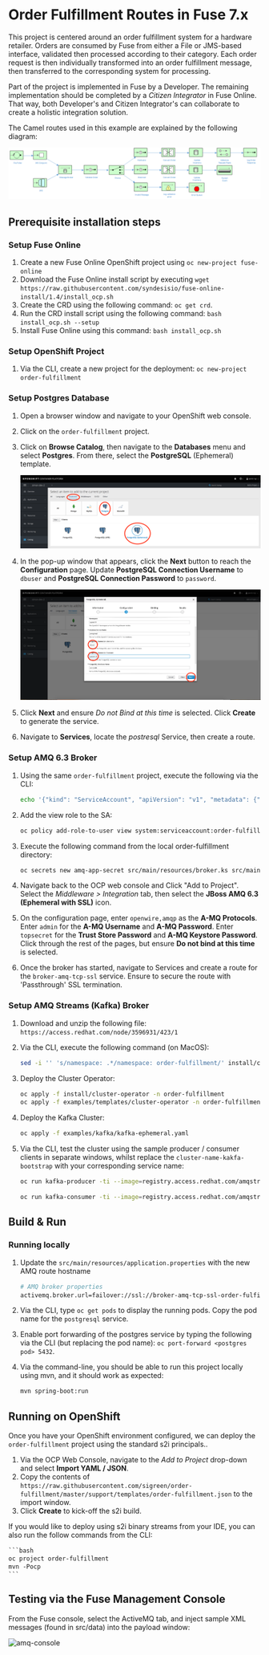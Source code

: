# Order Fulfillment Routes in Fuse 7.x

This project is centered around an order fulfillment system for a hardware retailer.  Orders are consumed by Fuse from either a File or JMS-based interface, validated then processed according to their category.  Each order request is then individually transformed into an order fulfillment message, then transferred to the corresponding system for processing.

Part of the project is implemented in Fuse by a Developer.  The remaining implementation should be completed by a *Citizen Integrator* in Fuse Online.  That way, both Developer's and Citizen Integrator's can collaborate to create a holistic integration solution.

The Camel routes used in this example are explained by the following diagram:

![CBR Diagram](src/img/order_fullfilment.png)

## Prerequisite installation steps

### Setup Fuse Online

1.  Create a new Fuse Online OpenShift project using `oc new-project fuse-online`
2.  Download the Fuse Online install script by executing `wget https://raw.githubusercontent.com/syndesisio/fuse-online-install/1.4/install_ocp.sh`
3.  Create the CRD using the following command: `oc get crd`.
4.  Run the CRD install script using the following command: `bash install_ocp.sh --setup`
5.  Install Fuse Online using this command: `bash install_ocp.sh`

### Setup OpenShift Project

1. Via the CLI, create a new project for the deployment: `oc new-project order-fulfillment`

### Setup Postgres Database

1. Open a browser window and navigate to your OpenShift web console.

1. Click on the `order-fulfillment` project.

1. Click on **Browse Catalog**, then navigate to the **Databases** menu and select **Postgres**.  From there, select the **PostgreSQL** (Ephemeral) template.

    ![00-select-postgres.png](src/img/00-select-postgres.png "Select Postgres")

1. In the pop-up window that appears, click the **Next** button to reach the **Configuration** page.  Update **PostgreSQL Connection Username** to `dbuser` and **PostgreSQL Connection Password** to `password`.

    ![00-postgres-credentials.png](src/img/00-postgres-credentials.png "Postgres Credentials")

1. Click **Next** and ensure *Do not Bind at this time* is selected.  Click **Create** to generate the service.

1. Navigate to **Services**, locate the *postresql* Service, then create a route.

### Setup AMQ 6.3 Broker

1.  Using the same `order-fulfillment` project, execute the following via the CLI:

	```bash
	echo '{"kind": "ServiceAccount", "apiVersion": "v1", "metadata": {"name": "amqsa"}}' | oc create -f -
	```
1. Add the view role to the SA:

	```bash
	oc policy add-role-to-user view system:serviceaccount:order-fulfillment:amqsa
	```
1. Execute the following command from the local order-fulfillment directory:

	```bash
	oc secrets new amq-app-secret src/main/resources/broker.ks src/main/resources/broker.ts
	```

1. Navigate back to the OCP web console and Click "Add to Project".  Select the *Middleware > Integration* tab, then select the **JBoss AMQ 6.3 (Ephemeral with SSL)** icon.

1. On the configuration page, enter `openwire,amqp` as the **A-MQ Protocols**.  Enter `admin` for the **A-MQ Username** and **A-MQ Password**.  Enter `topsecret` for the **Trust Store Password** and **A-MQ Keystore Password**.  Click through the rest of the pages, but ensure **Do not bind at this time** is selected.

1. Once the broker has started, navigate to Services and create a route for the `broker-amq-tcp-ssl` service.  Ensure to secure the route with 'Passthrough' SSL termination.

### Setup AMQ Streams (Kafka) Broker

1. Download and unzip the following file: `https://access.redhat.com/node/3596931/423/1`
1.  Via the CLI, execute the following command (on MacOS):

	```bash
	sed -i '' 's/namespace: .*/namespace: order-fulfillment/' install/cluster-operator/*RoleBinding*.yaml
	```
1. Deploy the Cluster Operator:

	```bash
	oc apply -f install/cluster-operator -n order-fulfillment
	oc apply -f examples/templates/cluster-operator -n order-fulfillment
	```

1. Deploy the Kafka Cluster:

	```bash
	oc apply -f examples/kafka/kafka-ephemeral.yaml
	```
	
1. Via the CLI, test the cluster using the sample producer / consumer clients in separate windows, whilst replace the `cluster-name-kakfa-bootstrap` with your corresponding service name:

	```bash
	oc run kafka-producer -ti --image=registry.access.redhat.com/amqstreams-1/amqstreams10-kafka-openshift:1.0.0 --rm=true --restart=Never -- bin/kafka-console-producer.sh --broker-list cluster-name-kafka-bootstrap:9092 --topic my-topic
	```
	
	```bash
	oc run kafka-consumer -ti --image=registry.access.redhat.com/amqstreams-1/amqstreams10-kafka-openshift:1.0.0 --rm=true --restart=Never -- bin/kafka-console-consumer.sh --bootstrap-server cluster-name-kafka-bootstrap:9092 --topic my-topic --from-beginning
	```
	
## Build & Run

### Running locally

1.  Update the `src/main/resources/application.properties` with the new AMQ route hostname

	```bash
	# AMQ broker properties
	activemq.broker.url=failover://ssl://broker-amq-tcp-ssl-order-fulfillment.apps.lowes-7031.openshiftworkshop.com:443
	```
	
1.  Via the CLI, type `oc get pods` to display the running pods.  Copy the pod name for the `postgresql` service.

1. Enable port forwarding of the postgres service by typing the following via the CLI (but replacing the pod name): `oc port-forward <postgres pod> 5432`.

1. Via the command-line, you should be able to run this project locally using mvn, and it should work as expected:

	```bash
	mvn spring-boot:run
	```

## Running on OpenShift

Once you have your OpenShift environment configured, we can deploy the `order-fulfillment` project using the standard s2i principals..

1.  Via the OCP Web Console, navigate to the *Add to Project* drop-down and select **Import YAML / JSON**.
2.  Copy the contents of `https://raw.githubusercontent.com/sigreen/order-fulfillment/master/support/templates/order-fulfillment.json` to the import window.
3.  Click **Create** to kick-off the s2i build.

If you would like to deploy using s2i binary streams from your IDE, you can also run the follow commands from the CLI:

	```bash
	oc project order-fulfillment
	mvn -Pocp
	```

## Testing via the Fuse Management Console

From the Fuse console, select the ActiveMQ tab, and inject sample XML messages (found in src/data) into the payload window:

![amq-console](src/img/amqTestMessage.png)

